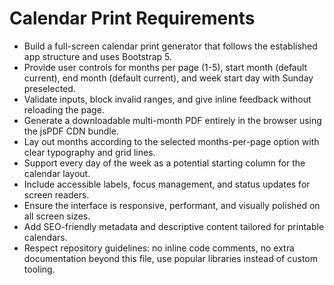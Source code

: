 # Calendar Print Requirements
- Build a full-screen calendar print generator that follows the established app structure and uses Bootstrap 5.
- Provide user controls for months per page (1-5), start month (default current), end month (default current), and week start day with Sunday preselected.
- Validate inputs, block invalid ranges, and give inline feedback without reloading the page.
- Generate a downloadable multi-month PDF entirely in the browser using the jsPDF CDN bundle.
- Lay out months according to the selected months-per-page option with clear typography and grid lines.
- Support every day of the week as a potential starting column for the calendar layout.
- Include accessible labels, focus management, and status updates for screen readers.
- Ensure the interface is responsive, performant, and visually polished on all screen sizes.
- Add SEO-friendly metadata and descriptive content tailored for printable calendars.
- Respect repository guidelines: no inline code comments, no extra documentation beyond this file, use popular libraries instead of custom tooling.
